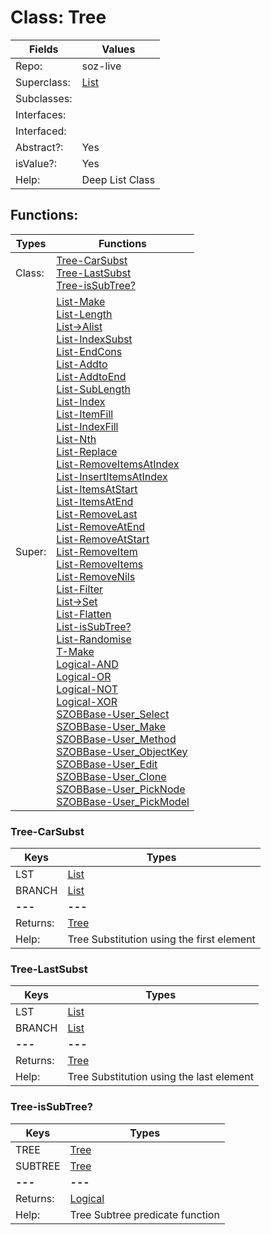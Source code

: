 
# Class:	Tree

| Fields | Values |
| --------- | --------- |
| Repo: | soz-live |
| Superclass: | [List](List.html) |
| Subclasses: |  |
| Interfaces: |  |
| Interfaced: |  |
| Abstract?: | Yes |
| isValue?: | Yes |
| Help: | Deep List Class |


## Functions:

| Types | Functions |
| --------- | --------- |
| Class: | [Tree-CarSubst](#Tree-CarSubst) <br> [Tree-LastSubst](#Tree-LastSubst) <br> [Tree-isSubTree?](#Tree-isSubTree?) |
| Super: | [List-Make](List.html) <br> [List-Length](List.html) <br> [List->Alist](List.html) <br> [List-IndexSubst](List.html) <br> [List-EndCons](List.html) <br> [List-Addto](List.html) <br> [List-AddtoEnd](List.html) <br> [List-SubLength](List.html) <br> [List-Index](List.html) <br> [List-ItemFill](List.html) <br> [List-IndexFill](List.html) <br> [List-Nth](List.html) <br> [List-Replace](List.html) <br> [List-RemoveItemsAtIndex](List.html) <br> [List-InsertItemsAtIndex](List.html) <br> [List-ItemsAtStart](List.html) <br> [List-ItemsAtEnd](List.html) <br> [List-RemoveLast](List.html) <br> [List-RemoveAtEnd](List.html) <br> [List-RemoveAtStart](List.html) <br> [List-RemoveItem](List.html) <br> [List-RemoveItems](List.html) <br> [List-RemoveNils](List.html) <br> [List-Filter](List.html) <br> [List->Set](List.html) <br> [List-Flatten](List.html) <br> [List-isSubTree?](List.html) <br> [List-Randomise](List.html) <br> [T-Make](T.html) <br> [Logical-AND](Logical.html) <br> [Logical-OR](Logical.html) <br> [Logical-NOT](Logical.html) <br> [Logical-XOR](Logical.html) <br> [SZOBBase-User_Select](SZOBBase.html) <br> [SZOBBase-User_Make](SZOBBase.html) <br> [SZOBBase-User_Method](SZOBBase.html) <br> [SZOBBase-User_ObjectKey](SZOBBase.html) <br> [SZOBBase-User_Edit](SZOBBase.html) <br> [SZOBBase-User_Clone](SZOBBase.html) <br> [SZOBBase-User_PickNode](SZOBBase.html) <br> [SZOBBase-User_PickModel](SZOBBase.html) |


### Tree-CarSubst

| Keys | Types |
| --------- | --------- |
| LST | [List](List.html) |
| BRANCH | [List](List.html) |
| **---** | **---** |
| Returns: | [Tree](Tree.html) |
| Help: | Tree Substitution using the first element |

### Tree-LastSubst

| Keys | Types |
| --------- | --------- |
| LST | [List](List.html) |
| BRANCH | [List](List.html) |
| **---** | **---** |
| Returns: | [Tree](Tree.html) |
| Help: | Tree Substitution using the last element |

### Tree-isSubTree?

| Keys | Types |
| --------- | --------- |
| TREE | [Tree](Tree.html) |
| SUBTREE | [Tree](Tree.html) |
| **---** | **---** |
| Returns: | [Logical](Logical.html) |
| Help: | Tree Subtree predicate function |


